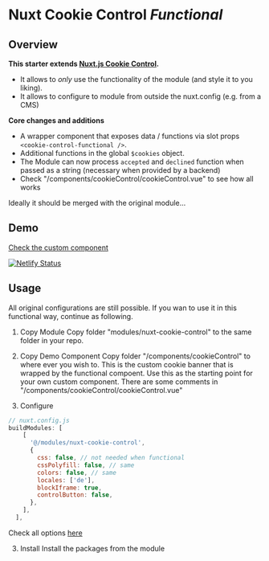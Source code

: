 # Nuxt Cookie Control *Functional*

## Overview

**This starter extends [Nuxt.js Cookie Control](https://gitlab.com/broj42/nuxt-cookie-control).**

- It allows to *only* use the functionality of the module (and style it to you liking).
- It allows to configure to module from outside the nuxt.config (e.g. from a CMS)

**Core changes and additions**
- A wrapper component that exposes data / functions via slot props `<cookie-control-functional />`.
- Additional functions in the global `$cookies` object.
- The Module can now process `accepted` and `declined` function when passed as a string (necessary when provided by a backend) 
- Check "/components/cookieControl/cookieControl.vue" to see how all works

Ideally it should be merged with the original module...

## Demo
[Check the custom component](https://nuxt-cookie-control-functional.netlify.app)

[![Netlify Status](https://api.netlify.com/api/v1/badges/52056f74-a565-4edb-a211-a8f3cd70ddd2/deploy-status)](https://app.netlify.com/sites/nuxt-cookie-control-functional/deploys)
## Usage


All original configurations are still possible. If you wan to use it in this functional way, continue as following.

1. Copy Module
Copy folder "modules/nuxt-cookie-control" to the same folder in your repo.

2. Copy Demo Component 
Copy folder "/components/cookieControl" to where ever you wish to. 
This is the custom cookie banner that is wrapped by the functional compoent. Use this as the starting point for your own custom component. There are some comments in "/components/cookieControl/cookieControl.vue"

2. Configure
```javaScript
// nuxt.config.js
buildModules: [
    [
      '@/modules/nuxt-cookie-control',
      {
        css: false, // not needed when functional
        cssPolyfill: false, // same
        colors: false, // same
        locales: ['de'],
        blockIframe: true,
        controlButton: false,
      },
    ],
  ],
```
 Check all options [here](https://gitlab.com/broj42/nuxt-cookie-control)

3. Install
Install the packages from the module
